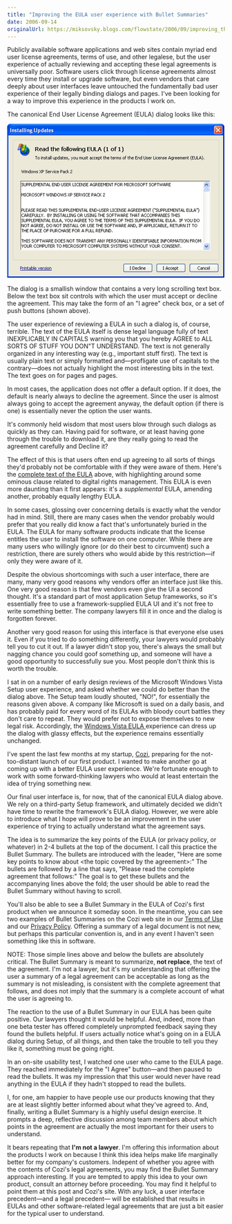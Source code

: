 ```yaml
---
title: "Improving the EULA user experience with Bullet Summaries"
date: 2006-09-14
originalUrl: https://miksovsky.blogs.com/flowstate/2006/09/improving_the_u.html
---
```


<p>
  Publicly available software applications and web sites contain myriad end user
  license agreements, terms of use, and other legalese, but the user experience
  of actually reviewing and accepting these legal agreements is universally
  poor. Software users click through license agreements almost every time they
  install or upgrade software, but even vendors that care deeply about user
  interfaces leave untouched the fundamentally bad user experience of their
  legally binding dialogs and pages. I've been looking for a way to improve this
  experience in the products I work on.
</p>
<p>The canonical End User License Agreement (EULA) dialog looks like this:</p>
<p>
  <img
    alt="Windows_xp_sp_2_eula"
    src="/images/flowstate/windows_xp_sp_2_eula.png"
  />
</p>
<p>
  The dialog is a smallish window that contains a very long scrolling text box.
  Below the text box sit controls with which the user must accept or decline the
  agreement. This may take the form of an &quot;I agree&quot; check box, or a
  set of push buttons (shown above).
</p>
<p>
  The user experience of reviewing a EULA in such a dialog is, of course,
  terrible. The text of the EULA itself is dense legal language fully of text
  INEXPLICABLY IN CAPITALS warning you that you hereby AGREE to ALL SORTS OF
  STUFF YOU DON&quot;T UNDERSTAND. The text is not generally organized in any
  interesting way (e.g., important stuff first). The text is usually plain text
  or simply formatted and—profligate use of capitals to the contrary—does not
  actually highlight the most interesting bits in the text. The text goes on for
  pages and pages.
</p>
<p>
  In most cases, the application does not offer a default option. If it does,
  the default is nearly always to decline the agreement. Since the user is
  almost always going to accept the agreement anyway, the default option (if
  there is one) is essentially never the option the user wants.
</p>
<p>
  It's commonly held wisdom that most users blow through such dialogs as quickly
  as they can. Having paid for software, or at least having gone through the
  trouble to download it, are they really going to read the agreement carefully
  and Decline it?
</p>
<p>
  The effect of this is that users often end up agreeing to all sorts of things
  they'd probably not be comfortable with if they were aware of them. Here's the
  <a
    href="http://www.gripewiki.com/index.php/Microsoft_Windows_XP_Service_Pack_2_%28Supplemental_EULA%29"
    >complete text of the EULA</a
  >
  above, with highlighting around some ominous clause related to digital rights
  management. This EULA is even more daunting than it first appears: it's a
  <em>supplemental</em> EULA, amending another, probably equally lengthy EULA.
</p>
<p>
  In some cases, glossing over concerning details is exactly what the vendor had
  in mind. Still, there are many cases when the vendor probably would prefer
  that you really did know a fact that's unfortunately buried in the EULA. The
  EULA for many software products indicate that the license entitles the user to
  install the software on one computer. While there are many users who willingly
  ignore (or do their best to circumvent) such a restriction, there are surely
  others who would abide by this restriction—if only they were aware of it.
</p>
<p>
  Despite the obvious shortcomings with such a user interface, there are many,
  many very good reasons why vendors offer an interface just like this. One very
  good reason is that few vendors even give the UI a second thought. It's a
  standard part of most application Setup frameworks, so it's essentially free
  to use a framework-supplied EULA UI and it's not free to write something
  better. The company lawyers fill it in once and the dialog is forgotten
  forever.
</p>
<p>
  Another very good reason for using this interface is that everyone else uses
  it. Even if you tried to do something differently, your lawyers would probably
  tell you to cut it out. If a lawyer didn't stop you, there's always the small
  but nagging chance you could goof something up, and someone will have a good
  opportunity to successfully sue you. Most people don't think this is worth the
  trouble.
</p>
<p>
  I sat in on a number of early design reviews of the Microsoft Windows Vista
  Setup user experience, and asked whether we could do better than the dialog
  above. The Setup team loudly shouted, &quot;NO!&quot;, for essentially the
  reasons given above. A company like Microsoft is sued on a daily basis, and
  has probably paid for every word of its EULAs with bloody court battles they
  don't care to repeat. They would prefer not to expose themselves to new legal
  risk. Accordingly, the
  <a href="/images/flowstate/Windows_Vista_Beta_1_EULA.jpg"
    >Windows Vista EULA </a
  >experience can dress up the dialog with glassy effects, but the experience
  remains essentially unchanged.
</p>
<p>
  I've spent the last few months at my startup,
  <a href="http://www.cozi.com">Cozi</a>, preparing for the not-too-distant
  launch of our first product. I wanted to make another go at coming up with a
  better EULA user experience. We're fortunate enough to work with some
  forward-thinking lawyers who would at least entertain the idea of trying
  something new.
</p>
<p>
  Our final user interface is, for now, that of the canonical EULA dialog above.
  We rely on a third-party Setup framework, and ultimately decided we didn't
  have time to rewrite the framework's EULA dialog. However, we were able to
  introduce what I hope will prove to be an improvement in the user experience
  of trying to actually understand what the agreement says.
</p>
<p>
  The idea is to summarize the key points of the EULA (or privacy policy, or
  whatever) in 2-4 bullets at the top of the document. I call this practice the
  Bullet Summary. The bullets are introduced with the leader, &quot;Here are
  some key points to know about &lt;the topic covered by the
  agreement&gt;:&quot; The bullets are followed by a line that says,
  &quot;Please read the complete agreement that follows:&quot; The goal is to
  get these bullets and the accompanying lines above the fold; the user should
  be able to read the Bullet Summary without having to scroll.
</p>
<p>
  You'll also be able to see a Bullet Summary in the EULA of Cozi's first
  product when we announce it someday soon. In the meantime, you can see two
  examples of Bullet Summaries on the Cozi web site in our
  <a href="http://www.cozi.com/about/terms.aspx">Terms of Use</a> and our
  <a href="http://www.cozi.com/about/privacy.aspx">Privacy Policy</a>. Offering
  a summary of a legal document is not new, but perhaps this particular
  convention is, and in any event I haven't seen something like this in
  software.
</p>
<p>
  NOTE: Those simple lines above and below the bullets are absolutely critical.
  The Bullet Summary is meant to summarize, <strong>not replace</strong>, the
  text of the agreement. I'm not a lawyer, but it's my understanding that
  offering the user a summary of a legal agreement can be acceptable as long as
  the summary is not misleading, is consistent with the complete agreement that
  follows, and does not imply that the summary is a complete account of what the
  user is agreeing to.
</p>
<p>
  The reaction to the use of a Bullet Summary in our EULA has been quite
  positive. Our lawyers thought it would be helpful. And, indeed, more than one
  beta tester has offered completely unprompted feedback saying they found the
  bullets helpful. If users actually notice what's going on in a EULA dialog
  during Setup, of all things, and then take the trouble to tell you they like
  it, something must be going right.
</p>
<p>
  In an on-site usability test, I watched one user who came to the EULA page.
  They reached immediately for the &quot;I Agree&quot; button—and then paused to
  read the bullets. It was my impression that this user would never have read
  anything in the EULA if they hadn't stopped to read the bullets.
</p>
<p>
  I, for one, am happier to have people use our products knowing that they are
  at least slightly better informed about what they've agreed to. And, finally,
  writing a Bullet Summary is a highly useful design exercise. It prompts a
  deep, reflective discussion among team members about which points in the
  agreement are actually the most important for their users to understand.
</p>
<p>
  It bears repeating that <strong>I'm not a lawyer</strong>. I'm offering this
  information about the products I work on because I think this idea helps make
  life marginally better for my company's customers. Indepent of whether you
  agree with the contents of Cozi's legal agreements, you may find the Bullet
  Summary approach interesting. If you are tempted to apply this idea to your
  own product, consult an attorney before proceeding. You may find it helpful to
  point them at this post and Cozi's site. With any luck, a user interface
  precedent—and a legal precedent— will be established that results in EULAs and
  other software-related legal agreements that are just a bit easier for the
  typical user to understand.
</p>
